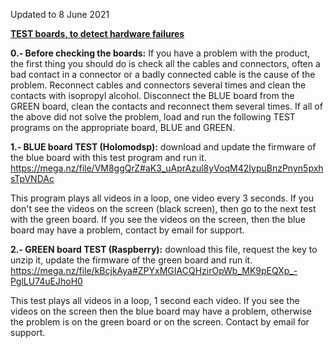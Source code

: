 Updated to 8 June 2021

<b><u>TEST boards, to detect hardware failures</u></b>

<b>0.- Before checking the boards:</b>  If you have a problem with the product, the first thing you should do is check all the cables and connectors, often a bad contact in a connector or a badly connected cable is the cause of the problem. Reconnect cables and connectors several times and clean the contacts with isopropyl alcohol. Disconnect the BLUE board from the GREEN board, clean the contacts and reconnect them several times. If all of the above did not solve the problem, load and run the following TEST programs on the appropriate board, BLUE and GREEN.

<b>1.- BLUE board TEST (Holomodsp):</b> download and update the firmware of the blue board with this test program and run it.  https://mega.nz/file/VM8ggQrZ#aK3_uAprAzul8yVoqM42IypuBnzPnyn5pxhsTpVNDAc

This program plays all videos in a loop, one video every 3 seconds. If you don't see the videos on the screen (black screen), then go to the next test with the green board. If you see the videos on the screen, then the blue board may have a problem, contact by email for support.


<b>2.- GREEN board TEST (Raspberry):</b> download this file, request the key to unzip it, update the firmware of the green board and run it.  https://mega.nz/file/kBcjkAya#ZPYxMGIACQHzirOpWb_MK9pEQXp_-PglLU74uEJhoH0

This test plays all videos in a loop, 1 second each video. If you see the videos on the screen then the blue board may have a problem, otherwise the problem is on the green board or on the screen. Contact by email for support.

<br>
